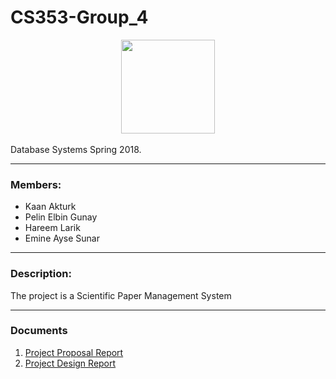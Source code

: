 ﻿# CS353-Group_4

<center><img src="https://cdn.shopify.com/s/files/1/1061/1924/files/Hugging_Face_Emoji_2028ce8b-c213-4d45-94aa-21e1a0842b4d_large.png?15202324258887420558" width="150" height="150"></center><br>
Database Systems Spring 2018. <hr />

### Members:
<ul>
<li>Kaan Akturk</li>
<li>Pelin Elbin Gunay</li>
<li>Hareem Larik</li>
<li>Emine Ayse Sunar</li>
</ul>
<hr /> 

### Description:
<p>
</p>
<p>
The project is a Scientific Paper Management System
<hr />

### Documents
<ol>
<li> <a href="https://github.com/hlarik/CS353_Spring18/blob/master/Docs/Project%20Proposal.pdf"> Project Proposal Report </a> </li>
<li> <a href="https://github.com/hlarik/CS353_Spring18/blob/master/Docs/Project%20Design%20Report.pdf"> Project Design Report </a> </li>
</ol>

